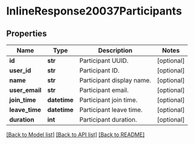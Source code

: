 # InlineResponse20037Participants

## Properties
Name | Type | Description | Notes
------------ | ------------- | ------------- | -------------
**id** | **str** | Participant UUID. | [optional] 
**user_id** | **str** | Participant ID. | [optional] 
**name** | **str** | Participant display name. | [optional] 
**user_email** | **str** | Participant email. | [optional] 
**join_time** | **datetime** | Participant join time. | [optional] 
**leave_time** | **datetime** | Participant leave time. | [optional] 
**duration** | **int** | Participant duration. | [optional] 

[[Back to Model list]](../README.md#documentation-for-models) [[Back to API list]](../README.md#documentation-for-api-endpoints) [[Back to README]](../README.md)

